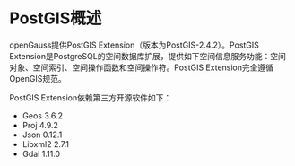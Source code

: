 # PostGIS概述

openGauss提供PostGIS Extension（版本为PostGIS-2.4.2）。PostGIS Extension是PostgreSQL的空间数据库扩展，提供如下空间信息服务功能：空间对象、空间索引、空间操作函数和空间操作符。PostGIS Extension完全遵循OpenGIS规范。

PostGIS Extension依赖第三方开源软件如下：

-   Geos 3.6.2
-   Proj 4.9.2
-   Json 0.12.1
-   Libxml2 2.7.1
-   Gdal 1.11.0

